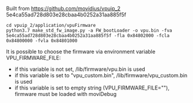 Built from https://github.com/movidius/vpuip_2 5e4ca55ad728d803e28cbaa4b0252a31aa885f5f

```
cd vpuip_2/application/vpuFirmware
python3.7 make_std_fw_image.py -a FW_bootLoader -o vpu.bin -fva 5e4ca55ad728d803e28cbaa4b0252a31aa885f5f -fla 0x84802000 -fcla 0x84800000 -fvla 0x84801000
```

It is possible to choose the firmware via environment variable VPU_FIRMWARE_FILE:
* if this variable is not set, /lib/firmware/vpu.bin is used
* if this variable is set to "vpu_custom.bin", /lib/firmware/vpu_custom.bin is used
* if this variable is set to empty string (VPU_FIRMWARE_FILE=""), firmware must be loaded with moviDebug
